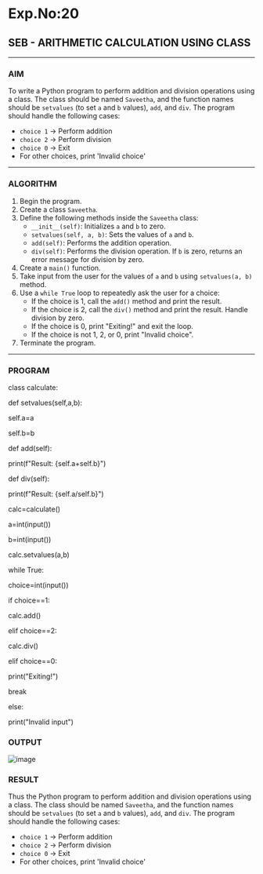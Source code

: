 # Exp.No:20  
## SEB - ARITHMETIC CALCULATION USING CLASS

---

### AIM  
To write a Python program to perform addition and division operations using a class. The class should be named `Saveetha`, and the function names should be `setvalues` (to set `a` and `b` values), `add`, and `div`. The program should handle the following cases:  
- `choice 1` → Perform addition  
- `choice 2` → Perform division  
- `choice 0` → Exit  
- For other choices, print 'Invalid choice'

---

### ALGORITHM

1. Begin the program.  
2. Create a class `Saveetha`.  
3. Define the following methods inside the `Saveetha` class:  
   - `__init__(self)`: Initializes `a` and `b` to zero.  
   - `setvalues(self, a, b)`: Sets the values of `a` and `b`.  
   - `add(self)`: Performs the addition operation.  
   - `div(self)`: Performs the division operation. If `b` is zero, returns an error message for division by zero.  
4. Create a `main()` function.  
5. Take input from the user for the values of `a` and `b` using `setvalues(a, b)` method.  
6. Use a `while True` loop to repeatedly ask the user for a choice:  
   - If the choice is 1, call the `add()` method and print the result.  
   - If the choice is 2, call the `div()` method and print the result. Handle division by zero.  
   - If the choice is 0, print "Exiting!" and exit the loop.  
   - If the choice is not 1, 2, or 0, print "Invalid choice".  
7. Terminate the program.

---

### PROGRAM
class calculate:

def setvalues(self,a,b):

self.a=a

   self.b=b

 def add(self):
      
 print(f"Result:  {self.a+self.b}")
    
 def div(self):

   print(f"Result:  {self.a/self.b}")

calc=calculate()

a=int(input())

b=int(input())

calc.setvalues(a,b)

while True:

   choice=int(input())

   if choice==1:

   calc.add()

   elif choice==2:

   calc.div()

   elif choice==0:

   print("Exiting!")

   break

   else:

   print("Invalid input")

### OUTPUT
![image](https://github.com/user-attachments/assets/f4801299-d8ce-447b-85de-c2bb696f6064)

### RESULT
Thus the Python program to perform addition and division operations using a class. The class should be named `Saveetha`, and the function names should be `setvalues` (to set `a` and `b` values), `add`, and `div`. The program should handle the following cases:  
- `choice 1` → Perform addition  
- `choice 2` → Perform division  
- `choice 0` → Exit  
- For other choices, print 'Invalid choice'

